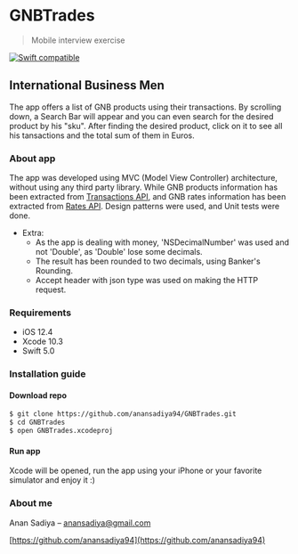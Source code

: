 # GNBTrades
> Mobile interview exercise

[![Swift compatible](https://img.shields.io/badge/Swift-5.0-orange.svg)]()

## International Business Men
The app offers a list of GNB products using their transactions. By scrolling down, a Search Bar will appear and you can even search for the desired product by his "sku". After finding the desired product, click on it to see all his tansactions and the total sum of them in Euros.

### About app
The app was developed using MVC (Model View Controller) architecture, without using any third party library. While GNB products information has been extracted from [Transactions API](http://quiet-stone-2094.herokuapp.com/transactions.json), and GNB rates information has been extracted from [Rates API](http://quiet-stone-2094.herokuapp.com/rates.json). Design patterns were used, and Unit tests were done.

- Extra: 
    - As the app is dealing with money, 'NSDecimalNumber' was used and not 'Double', as 'Double' lose some decimals. 
    - The result has been rounded to two decimals, using Banker's Rounding.
    - Accept header with json type was used on making the HTTP request.

### Requirements
* iOS 12.4
* Xcode 10.3
* Swift 5.0

### Installation guide
#### Download repo
```sh
$ git clone https://github.com/anansadiya94/GNBTrades.git
$ cd GNBTrades
$ open GNBTrades.xcodeproj
```
#### Run app
Xcode will be opened, run the app using your iPhone or your favorite simulator and enjoy it :)

### About me
Anan Sadiya – anansadiya@gmail.com

[https://github.com/anansadiya94](https://github.com/anansadiya94)

